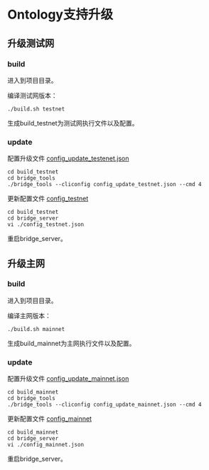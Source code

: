 # Ontology支持升级

## 升级测试网

### build

进入到项目目录。

编译测试网版本：
```
./build.sh testnet
```

生成build_testnet为测试网执行文件以及配置。

### update

配置升级文件 [config_update_testenet.json](https://github.com/polynetwork/poly-bridge/blob/master/bridge_tools/conf/config_update_testnet.json)

```
cd build_testnet
cd bridge_tools
./bridge_tools --cliconfig config_update_testnet.json --cmd 4
```

更新配置文件 [config_testnet](https://github.com/polynetwork/poly-bridge/blob/master/conf/config_testnet.json)

```
cd build_testnet
cd bridge_server
vi ./config_testnet.json
```
重启bridge_server。

## 升级主网

### build

进入到项目目录。

编译主网版本：
```
./build.sh mainnet
```

生成build_mainnet为主网执行文件以及配置。

### update

配置升级文件 [config_update_mainnet.json](https://github.com/polynetwork/poly-bridge/blob/master/bridge_tools/conf/config_update_mainnet.json)

```
cd build_mainnet
cd bridge_tools
./bridge_tools --cliconfig config_update_mainnet.json --cmd 4
```

更新配置文件 [config_mainnet](https://github.com/polynetwork/poly-bridge/blob/master/conf/config_mainnet.json)

```
cd build_mainnet
cd bridge_server
vi ./config_mainnet.json
```

重启bridge_server。
